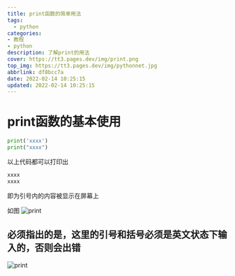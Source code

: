 ```yaml
---
title: print函数的简单用法
tags:
  - python
categories: 
- 教程
- python
description: 了解print的用法
cover: https://tt3.pages.dev/img/print.png
top_img: https://tt3.pages.dev/img/pythonnet.jpg
abbrlink: df8bcc7a
date: 2022-02-14 10:25:15
updated: 2022-02-14 10:25:15
---
```

# print函数的基本使用

``` python
print('xxxx')
print("xxxx")
```
以上代码都可以打印出
``` python
xxxx
xxxx
```
即为引号内的内容被显示在屏幕上

如图
![print](https://tt3.pages.dev/img/print.png)

## 必须指出的是，这里的引号和括号必须是英文状态下输入的，否则会出错

![print](https://tt3.pages.dev/img/print1.png)

